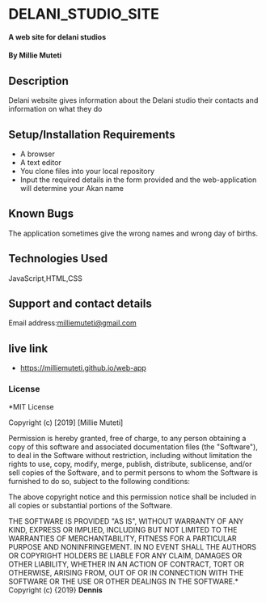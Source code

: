 # DELANI_STUDIO_SITE
#### A web site for delani studios
#### By **Millie Muteti**
## Description
Delani website gives information about the Delani studio their contacts and information on what they do
## Setup/Installation Requirements
* A browser
* A text editor
* You clone files into your local repository
* Input the required details in the form provided and the web-application will determine your Akan name

## Known Bugs
The application sometimes give the wrong names and wrong day of births.
## Technologies Used
JavaScript,HTML,CSS
## Support and contact details
Email address:milliemuteti@gmail.com
## live link
*  https://milliemuteti.github.io/web-app
 
### License
*MIT License

Copyright (c) [2019] [Millie Muteti]

Permission is hereby granted, free of charge, to any person obtaining a copy
of this software and associated documentation files (the "Software"), to deal
in the Software without restriction, including without limitation the rights
to use, copy, modify, merge, publish, distribute, sublicense, and/or sell
copies of the Software, and to permit persons to whom the Software is
furnished to do so, subject to the following conditions:

The above copyright notice and this permission notice shall be included in all
copies or substantial portions of the Software.

THE SOFTWARE IS PROVIDED "AS IS", WITHOUT WARRANTY OF ANY KIND, EXPRESS OR
IMPLIED, INCLUDING BUT NOT LIMITED TO THE WARRANTIES OF MERCHANTABILITY,
FITNESS FOR A PARTICULAR PURPOSE AND NONINFRINGEMENT. IN NO EVENT SHALL THE
AUTHORS OR COPYRIGHT HOLDERS BE LIABLE FOR ANY CLAIM, DAMAGES OR OTHER
LIABILITY, WHETHER IN AN ACTION OF CONTRACT, TORT OR OTHERWISE, ARISING FROM,
OUT OF OR IN CONNECTION WITH THE SOFTWARE OR THE USE OR OTHER DEALINGS IN THE
SOFTWARE.*
Copyright (c) {2019} **Dennis**
